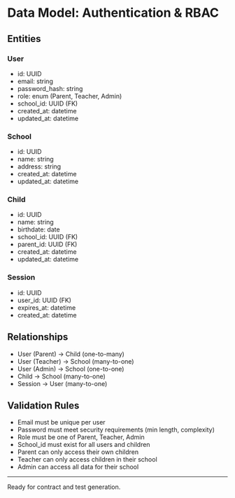 # Data Model: Authentication & RBAC

## Entities

### User
- id: UUID
- email: string
- password_hash: string
- role: enum (Parent, Teacher, Admin)
- school_id: UUID (FK)
- created_at: datetime
- updated_at: datetime

### School
- id: UUID
- name: string
- address: string
- created_at: datetime
- updated_at: datetime

### Child
- id: UUID
- name: string
- birthdate: date
- school_id: UUID (FK)
- parent_id: UUID (FK)
- created_at: datetime
- updated_at: datetime

### Session
- id: UUID
- user_id: UUID (FK)
- expires_at: datetime
- created_at: datetime

## Relationships
- User (Parent) → Child (one-to-many)
- User (Teacher) → School (many-to-one)
- User (Admin) → School (one-to-one)
- Child → School (many-to-one)
- Session → User (many-to-one)

## Validation Rules
- Email must be unique per user
- Password must meet security requirements (min length, complexity)
- Role must be one of Parent, Teacher, Admin
- School_id must exist for all users and children
- Parent can only access their own children
- Teacher can only access children in their school
- Admin can access all data for their school

---
Ready for contract and test generation.

